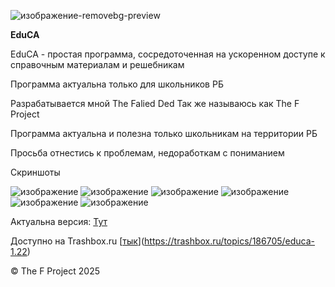 


![изображение-removebg-preview](https://github.com/user-attachments/assets/4d25ad79-60bc-441a-a7e2-9cc496aedecd)



**EduCA**

EduCA - простая программа, сосредоточенная на ускоренном доступе к справочным материалам и решебникам


Программа актуальна только для школьников РБ


Разрабатывается мной The Falied Ded Так же называюсь как The F Project

Программа актуальна и полезна только школьникам на территории РБ

Просьба отнестись к проблемам, недоработкам с пониманием

Скриншоты

![изображение](https://github.com/user-attachments/assets/3e1474cc-783b-4666-91d3-7235d3e59517)
![изображение](https://github.com/user-attachments/assets/8f0cdd5c-d9c4-4353-a70a-9854ff183b64)
![изображение](https://github.com/user-attachments/assets/0f191bef-b222-4e9a-a0a7-1f07dea934b1)
![изображение](https://github.com/user-attachments/assets/4ccd3d48-d6d2-4f82-92a0-885a69314e81)
![изображение](https://github.com/user-attachments/assets/00e946bc-ec23-4d65-a3aa-9324939d618b)
![изображение](https://github.com/user-attachments/assets/b94d88d8-29cb-4c2a-b998-8602521e1806)



Актуальна версия: [Тут]([https://github.com/FaliedDedd/edu/releases](https://github.com/The-F-Project/EduCA/releases))

Доступно на Trashbox.ru [[тык]([https://trashbox.ru/topics/186705/educa-1.22])](https://trashbox.ru/topics/186705/educa-1.22)

© The F Project 2025 


